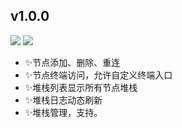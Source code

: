 ## v1.0.0

![](https://img.shields.io/badge/panel-v1.0.0-blue.svg)
![](https://img.shields.io/badge/daemon-v1.0.0-green.svg)

- ✨节点添加、删除、重连
- ✨节点终端访问，允许自定义终端入口
- ✨堆栈列表显示所有节点堆栈
- ✨堆栈日志动态刷新
- ✨堆栈管理，支持。